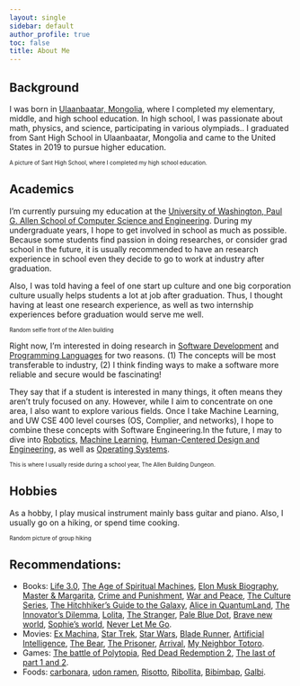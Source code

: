```yaml
---
layout: single
sidebar: default
author_profile: true
toc: false
title: About Me
---
```





## Background

I was born in [Ulaanbaatar, Mongolia](https://en.wikipedia.org/wiki/Ulaanbaatar), where I completed my elementary, middle, and high school education.  In high school, I was passionate about math, physics, and science, participating in various olympiads.. I graduated from Sant High School in Ulaanbaatar, Mongolia and came to the United States in 2019 to pursue higher education.


<img src="{{ site.url }}{{ site.baseurl }}/assets/images/sant school.png" alt="" class="full">
  
<figcaption style="font-size:0.7em;">A picture of Sant High School, where I completed my high school education.</figcaption>

## Academics

I’m currently pursuing my education at the [University of Washington, Paul G. Allen School of Computer Science and Engineering](https://www.cs.washington.edu/). During my undergraduate years, I hope to get involved in school as much as possible. Because some students find passion in doing researches, or consider grad school in the future, it is usually recommended to have an research experience in school even they decide to go to work at industry after graduation. 

Also, I was told having a feel of one start up culture and one big corporation culture usually helps students a lot at job after graduation. Thus, I thought having at least one research experience, as well as two internship experiences before graduation would serve me well. 

<img src="{{ site.url }}{{ site.baseurl }}/assets/images/selfie.png" alt="" class="full">
  
<figcaption style="font-size:0.7em;">Random selfie front of the Allen building</figcaption>


Right now, I’m interested in doing research in [Software Development](https://en.wikipedia.org/wiki/Research_software_engineering) and [Programming Languages](https://www.cs.washington.edu/research/plse) for two reasons.  (1) The concepts will be most transferable to industry, (2)  I think finding ways to make a software more reliable and secure would be fascinating!


They say that if a student is interested in many things, it often means they aren’t truly focused on any. However, while I aim to concentrate on one area, I also want to explore various fields. Once I take Machine Learning, and UW CSE 400 level courses (OS, Complier, and networks), I hope to combine these concepts with Software Engineering.In the future, I may to dive into [Robotics](https://robotics.cs.washington.edu/), [Machine Learning](https://www.cs.washington.edu/research/ml), [Human-Centered Design and Engineering](https://www.hcde.washington.edu/), as well as [Operating Systems](https://www.cs.washington.edu/couses/operating-systems). 


<img src="{{ site.url }}{{ site.baseurl }}/assets/images/dungeon.png" alt="" class="full">
  
<figcaption style="font-size:0.7em;">This is where I usually reside during a school year, The Allen Building Dungeon.</figcaption>


<!-- As an avid science fiction fan as a kid, I could not help but to feel excited about the future when I was reading [Walter Isaacson’s new Elon Musk book](https://www.amazon.com/Elon-Musk-Walter-Isaacson/dp/1982181281). Like human beings can communicate with each other without oral communication using the Neuralink’s chip implant, the Optimus robot being accessible to every household same as personal computer, and humanity going to Mars seem all fascinating prospects. 

In "[The Age of Spiritual Machines](https://www.amazon.com/Age-Spiritual-Machines-Computers-Intelligence/dp/0140282025)," Ray Kurzweil explains how exponential growth drives technological advancement, and [Moore’s Law](https://www.intel.com/content/www/us/en/newsroom/resources/moores-law.html#:~:text=Moore's%20Law%20is%20the%20observation,original%20paper%20published%20in%201965.) illustrates how computing power continually increases over time. I believe we are in an era where technology is advancing rapidly, blurring the lines between fiction and reality. -->


## Hobbies

As a hobby, I play musical instrument mainly bass guitar and piano. Also, I usually go on a hiking, or spend time cooking. 

<img src="{{ site.url }}{{ site.baseurl }}/assets/images/hiking.png" alt="" class="full">
  
<figcaption style="font-size:0.7em;">Random picture of group hiking</figcaption>



## Recommendations:

- Books: [Life 3.0](https://www.amazon.com/Life-3-0-Being-Artificial-Intelligence/dp/1101946598), [The Age of Spiritual Machines](https://en.wikipedia.org/wiki/The_Age_of_Spiritual_Machines), [Elon Musk Biography](https://en.wikipedia.org/wiki/Elon_Musk_(Isaacson_book)), [Master & Margarita](https://en.wikipedia.org/wiki/The_Master_and_Margarita), [Crime and Punishment](https://en.wikipedia.org/wiki/Crime_and_Punishment), [War and Peace](https://en.wikipedia.org/wiki/War_and_Peace), [The Culture Series](https://en.wikipedia.org/wiki/Culture_series), [The Hitchhiker’s Guide to the Galaxy](https://en.wikipedia.org/wiki/The_Hitchhiker%27s_Guide_to_the_Galaxy), [Alice in QuantumLand](https://www.goodreads.com/book/show/1044095.Alice_in_Quantumland), [The Innovator’s Dilemma](https://en.wikipedia.org/wiki/The_Innovator%27s_Dilemma), [Lolita](https://en.wikipedia.org/wiki/Lolita), [The Stranger](https://en.wikipedia.org/wiki/The_Stranger_(Camus_novel)), [Pale Blue Dot](https://en.wikipedia.org/wiki/Pale_Blue_Dot_(book)), [Brave new world](https://en.wikipedia.org/wiki/Brave_New_World), [Sophie’s world](https://en.wikipedia.org/wiki/Sophie%27s_World), [Never Let Me Go](https://en.wikipedia.org/wiki/Never_Let_Me_Go_(novel)).
- Movies: [Ex Machina](https://en.wikipedia.org/wiki/Ex_Machina_(film)), [Star Trek](https://en.wikipedia.org/wiki/Star_Trek), [Star Wars](), [Blade Runner](https://en.wikipedia.org/wiki/Blade_Runner), [Artificial Intelligence](https://en.wikipedia.org/wiki/A.I._Artificial_Intelligence), [The Bear](https://www.imdb.com/title/tt14452776/), [The Prisoner](https://en.wikipedia.org/wiki/The_Prisoner), [Arrival](https://en.wikipedia.org/wiki/Arrival_(film)), [My Neighbor Totoro](https://en.wikipedia.org/wiki/My_Neighbor_Totoro).
- Games: [The battle of Polytopia](https://polytopia.io/), [Red Dead Redemption 2](https://www.rockstargames.com/reddeadredemption2), [The last of part 1 and 2](https://en.wikipedia.org/wiki/The_Last_of_Us).
- Foods: [carbonara](https://www.recipetineats.com/carbonara/), [udon ramen](https://www.nonalim.com/blogs/news/udon-vs-ramen), [Risotto](), [Ribollita](https://natashaskitchen.com/classic-risotto-recipe/), [Bibimbap](https://www.recipetineats.com/bibimbap/), [Galbi](https://www.maangchi.com/recipe/la-galbi).












